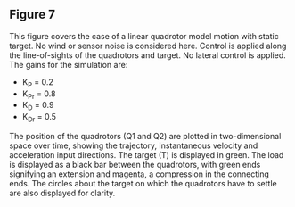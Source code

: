 ## Figure 7
This figure covers the case of a linear quadrotor model motion with static target. No wind or sensor noise is considered here. Control is applied along the line-of-sights of the quadrotors and target. No lateral control is applied. The gains for the simulation are:<br>
* K<sub>P</sub> = 0.2
* K<sub>Pr</sub> = 0.8
* K<sub>D</sub> = 0.9
* K<sub>Dr</sub> = 0.5

The position of the quadrotors (Q1 and Q2) are plotted in two-dimensional space over time, showing the trajectory, instantaneous velocity and acceleration input directions. The target (T) is displayed in green. The load is displayed as a black bar between the quadrotors, with green ends signifying an extension and magenta, a compression in the connecting ends. The circles about the target on which the quadrotors have to settle are also displayed for clarity.

